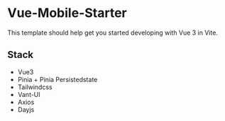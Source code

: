 # Vue-Mobile-Starter

This template should help get you started developing with Vue 3 in Vite.

## Stack
- Vue3
- Pinia + Pinia Persistedstate
- Tailwindcss
- Vant-UI
- Axios
- Dayjs

